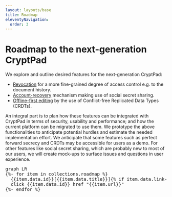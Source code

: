 ```yaml
---
layout: layouts/base
title: Roadmap
eleventyNavigation:
  order: 3
---
```


<div>

<!-- XXX if text is added as markdown it breaks the mermaid diagram below -->

# Roadmap to the next-generation CryptPad

We explore and outline desired features for the next-generation CryptPad:

* [Revocation](./revocation) for a more fine-grained degree of access control
  e.g. to the document history.
* [Account-recovery](./secretsharing/) mechanism making use of social secret
  sharing.
* [Offline-first editing](./yjs/README.md) by the use of Conflict-free
  Replicated Data Types (CRDTs).

An integral part is to plan how these features can be integrated with CryptPad
in terms of security, usability and performance; and how the current platform
can be migrated to use them. We prototype the above functionalities
to anticipate potential hurdles and estimate the needed implementation effort.
We anticipate that some features such as perfect forward secrecy and CRDTs may
be accessible for users as a demo. For other features like social secret
sharing, which are probably new to most of our users, we will create mock-ups to
surface issues and questions in user experience.
</div>

<pre class="mermaid">
graph LR
{%- for item in collections.roadmap %}
  {{item.data.id}}[{{item.data.title}}]{% if item.data.link-to %}-->{{item.data.link-to}}{% endif %}
  click {{item.data.id}} href "{{item.url}}"
{%- endfor %}
</pre>

<style>
.nodeLabel {
  text-decoration: underline;
  color: blue !important;
}
</style>

<script type="module">
  import mermaid from '/node_modules/mermaid/dist/mermaid.esm.mjs';
  mermaid.initialize({
    startOnLoad: true,
  });
</script>
